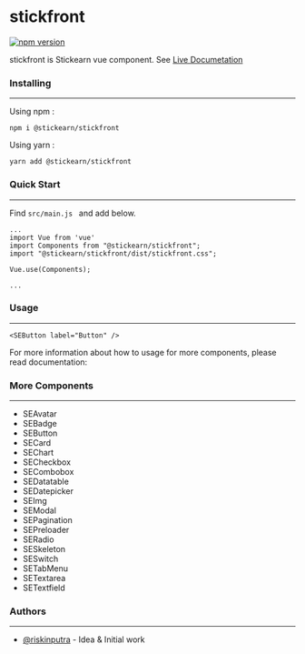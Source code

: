 # stickfront
[![npm version](https://badge.fury.io/js/%40stickearn%2Fstickfront.svg)](https://badge.fury.io/js/%40stickearn%2Fstickfront)

stickfront is Stickearn vue component. See [Live Documetation](https://stick-component.netlify.app/?path=/story/introduction--page)

### Installing
___
Using npm :
```
npm i @stickearn/stickfront
```

Using yarn :
```
yarn add @stickearn/stickfront
```

### Quick Start
___
Find `src/main.js ` and add below.
```
...
import Vue from 'vue'
import Components from "@stickearn/stickfront";
import "@stickearn/stickfront/dist/stickfront.css";

Vue.use(Components);

...
```

### Usage
___
```
<SEButton label="Button" />
```

For more information about how to usage for more components, please read documentation:

### More Components
___
- SEAvatar
- SEBadge
- SEButton
- SECard
- SEChart
- SECheckbox
- SECombobox
- SEDatatable
- SEDatepicker
- SEImg
- SEModal
- SEPagination
- SEPreloader
- SERadio
- SESkeleton
- SESwitch
- SETabMenu
- SETextarea
- SETextfield

### Authors
___
- [@riskinputra](https://github.com/riskinputra) - Idea & Initial work
